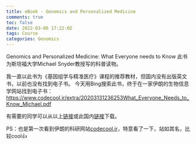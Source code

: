 ```yaml
---
title: eBook - Genomics and Personalized Medicine
comments: true
toc: false
date: 2022-03-06 17:22:02
tags: Course
categories: Genomics
---
```

Genomics and Personalized Medicine: What Everyone needs to Know
此书为斯坦福大学Michael Snyder教授写的科普读物。
<!--more-->
我一直以此书为《基因组学与精准医疗》课程的推荐教材，但国内没有出版英文书，以前也没有找到电子书。
今天用Bing搜索此书，终于在一家伊朗的生物信息学网站找到电子书：
https://www.codecool.ir/extra/20203131236253What_Everyone_Needs_to_Know_Michael.pdf

有需要的同学可以从以上[链接](https://www.codecool.ir/extra/20203131236253What_Everyone_Needs_to_Know_Michael.pdf)或此国内[链接](https://www.ligene.cn/images/bigbook/What_Everyone_Needs_to_Know_Michael.pdf)下载。

PS：也是第一次看到伊朗的科研网站[codecool.ir](https://www.codecool.ir)，特意看了一下，站如其名，比较cool👍